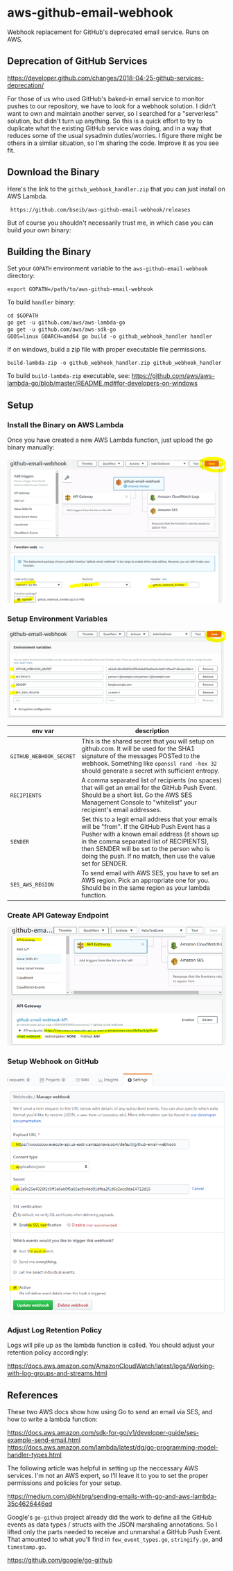 # aws-github-email-webhook
Webhook replacement for GitHub's deprecated email service. Runs on AWS.

## Deprecation of GitHub Services

https://developer.github.com/changes/2018-04-25-github-services-deprecation/

For those of us who used GitHub's baked-in email service to monitor pushes to
our repository, we have to look for a webhook solution. I didn't want to own
and maintain another server, so I searched for a "serverless" solution, but
didn't turn up anything. So this is a quick effort to try to duplicate what the
existing GitHub service was doing, and in a way that reduces some of the usual
sysadmin duties/worries. I figure there might be others in a similar situation,
so I'm sharing the code. Improve it as you see fit.


## Download the Binary

Here's the link to the `github_webhook_handler.zip` that you can just install
on AWS Lambda.

     https://github.com/bseib/aws-github-email-webhook/releases

But of course you shouldn't necessarily trust me, in which case you can build
your own binary:

## Building the Binary

Set your `GOPATH` environment variable to the `aws-github-email-webhook` directory:

    export GOPATH=/path/to/aws-github-email-webhook

To build `handler` binary:

    cd $GOPATH
    go get -u github.com/aws/aws-lambda-go
    go get -u github.com/aws/aws-sdk-go
    GOOS=linux GOARCH=amd64 go build -o github_webhook_handler handler

If on windows, build a zip file with proper executable file permissions.

    build-lambda-zip -o github_webhook_handler.zip github_webhook_handler

To build `build-lambda-zip` executable, see:
https://github.com/aws/aws-lambda-go/blob/master/README.md#for-developers-on-windows

## Setup

### Install the Binary on AWS Lambda

Once you have created a new AWS Lambda function, just upload the go binary manually:

<img src="doc/aws-lambda-upload-binary.png">

### Setup Environment Variables

<img src="doc/aws-lambda-environment-vars.png">

| env var                 | description |
|-------------------------|-------------|
| `GITHUB_WEBHOOK_SECRET` | This is the shared secret that you will setup on github.com. It will be used for the SHA1 signature of the messages POSTed to the webhook. Something like `openssl rand -hex 32` should generate a secret with sufficient entropy. |
| `RECIPIENTS`            | A comma separated list of recipients (no spaces) that will get an email for the GitHub Push Event. Should be a short list. Go the AWS SES Management Console to "whitelist" your recipient's email addresses. |
| `SENDER`                | Set this to a legit email address that your emails will be "from". If the GitHub Push Event has a Pusher with a known email address (it shows up in the comma separated list of RECIPIENTS), then SENDER will be set to the person who is doing the push. If no match, then use the value set for SENDER. |
| `SES_AWS_REGION`        | To send email with AWS SES, you have to set an AWS region. Pick an appropriate one for you. Should be in the same region as your lambda function. |

### Create API Gateway Endpoint

<img src="doc/aws-lambda-endpoint-url.png">

### Setup Webhook on GitHub

<img src="doc/github-webhook-setup.png">

### Adjust Log Retention Policy

Logs will pile up as the lambda function is called. You should adjust your retention policy accordingly:

https://docs.aws.amazon.com/AmazonCloudWatch/latest/logs/Working-with-log-groups-and-streams.html


## References

These two AWS docs show how using Go to send an email via SES, and how to write
a lambda function:

https://docs.aws.amazon.com/sdk-for-go/v1/developer-guide/ses-example-send-email.html
https://docs.aws.amazon.com/lambda/latest/dg/go-programming-model-handler-types.html

The following article was helpful in setting up the neccessary AWS services. I'm not
an AWS expert, so I'll leave it to you to set the proper permissions and policies
for your setup.

https://medium.com/@khlbrg/sending-emails-with-go-and-aws-lambda-35c4626446ed

Google's `go-github` project already did the work to define all the GitHub events
as data types / structs with the JSON marshaling annotations. So I lifted only the
parts needed to receive and unmarshal a GitHub Push Event. That amounted to what
you'll find in `few_event_types.go`, `stringify.go`, and `timestamp.go`.

https://github.com/google/go-github


